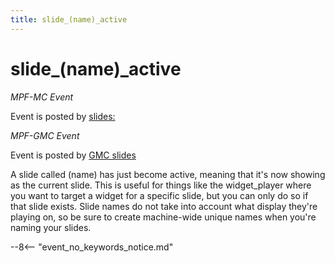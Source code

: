```yaml
---
title: slide_(name)_active
---
```


# slide_(name)\_active


*MPF-MC Event*

Event is posted by [slides:](../config/slides.md)

*MPF-GMC Event*

Event is posted by [GMC slides](../gmc/reference/mpf-slide.md)


A slide called (name) has just become active, meaning that it's now
showing as the current slide. This is useful for things like the
widget_player where you want to target a widget for a specific slide,
but you can only do so if that slide exists. Slide names do not take
into account what display they're playing on, so be sure to create
machine-wide unique names when you're naming your slides.

--8<-- "event_no_keywords_notice.md"
